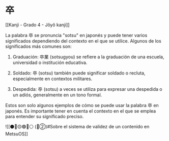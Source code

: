 # 卒

[[Kanji - Grado 4 - Jôyô kanji]]

La palabra 卒 se pronuncia "sotsu" en japonés y puede tener varios significados dependiendo del contexto en el que se utilice. Algunos de los significados más comunes son:

1. Graduación: 卒業 (sotsugyou) se refiere a la graduación de una escuela, universidad o institución educativa.

2. Soldado: 卒 (sotsu) también puede significar soldado o recluta, especialmente en contextos militares.

3. Despedida: 卒 (sotsu) a veces se utiliza para expresar una despedida o un adiós, generalmente en un tono formal.

Estos son solo algunos ejemplos de cómo se puede usar la palabra 卒 en japonés. Es importante tener en cuenta el contexto en el que se emplea para entender su significado preciso.


![[⚫🔴🟡🟢🔵⚪ (🔴②)#Sobre el sistema de validez de un contenido en MetsuOS]]